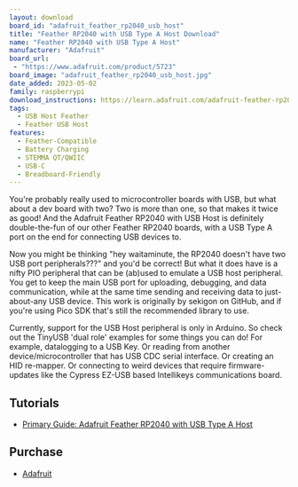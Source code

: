 ```yaml
---
layout: download
board_id: "adafruit_feather_rp2040_usb_host"
title: "Feather RP2040 with USB Type A Host Download"
name: "Feather RP2040 with USB Type A Host"
manufacturer: "Adafruit"
board_url:
 - "https://www.adafruit.com/product/5723"
board_image: "adafruit_feather_rp2040_usb_host.jpg"
date_added: 2023-05-02
family: raspberrypi
download_instructions: https://learn.adafruit.com/adafruit-feather-rp2040-with-usb-type-a-host/circuitpython
tags:
  - USB Host Feather
  - Feather USB Host
features:
  - Feather-Compatible
  - Battery Charging
  - STEMMA QT/QWIIC
  - USB-C
  - Breadboard-Friendly
---
```


You're probably really used to microcontroller boards with USB, but what about a dev board with two? Two is more than one, so that makes it twice as good! And the Adafruit Feather RP2040 with USB Host is definitely double-the-fun of our other Feather RP2040 boards, with a USB Type A port on the end for connecting USB devices to.

Now you might be thinking "hey waitaminute, the RP2040 doesn't have two USB port peripherals???" and you'd be correct! But what it does have is a nifty PIO peripheral that can be (ab)used to emulate a USB host peripheral. You get to keep the main USB port for uploading, debugging, and data communication, while at the same time sending and receiving data to just-about-any USB device. This work is originally by sekigon on GitHub, and if you're using Pico SDK that's still the recommended library to use.

Currently, support for the USB Host peripheral is only in Arduino. So check out the TinyUSB 'dual role' examples for some things you can do! For example, datalogging to a USB Key. Or reading from another device/microcontroller that has USB CDC serial interface. Or creating an HID re-mapper. Or connecting to weird devices that require firmware-updates like the Cypress EZ-USB based Intellikeys communications board.

## Tutorials

* [Primary Guide: Adafruit Feather RP2040 with USB Type A Host](https://learn.adafruit.com/adafruit-feather-rp2040-with-usb-type-a-host)

## Purchase

* [Adafruit](https://www.adafruit.com/product/5723)
